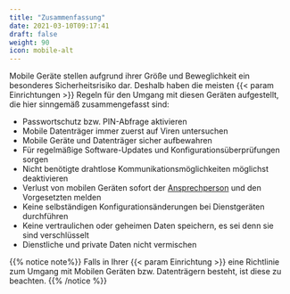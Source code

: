 ```yaml
---
title: "Zusammenfassung"
date: 2021-03-10T09:17:41
draft: false
weight: 90
icon: mobile-alt
---
```

Mobile Geräte stellen aufgrund ihrer Größe und Beweglichkeit ein besonderes Sicherheitsrisiko dar. Deshalb haben die meisten {{< param Einrichtungen >}} Regeln für den Umgang mit diesen Geräten aufgestellt, die hier sinngemäß zusammengefasst sind:

- Passwortschutz bzw. PIN-Abfrage aktivieren
- Mobile Datenträger immer zuerst auf Viren untersuchen
- Mobile Geräte  und Datenträger sicher aufbewahren
- Für regelmäßige Software-Updates und Konfigurationsüberprüfungen sorgen
- Nicht benötigte drahtlose Kommunikationsmöglichkeiten möglichst deaktivieren
- Verlust von mobilen Geräten sofort der [Ansprechperson](/ansprechpersonen/) und den Vorgesetzten melden
- Keine selbständigen Konfigurationsänderungen bei Dienstgeräten durchführen
- Keine vertraulichen oder geheimen Daten speichern, es sei denn sie sind verschlüsselt
- Dienstliche und private Daten nicht vermischen

{{% notice note%}}
Falls in Ihrer {{< param Einrichtung >}} eine Richtlinie zum Umgang mit Mobilen Geräten bzw. Datenträgern besteht, ist diese zu beachten.
{{% /notice %}} 